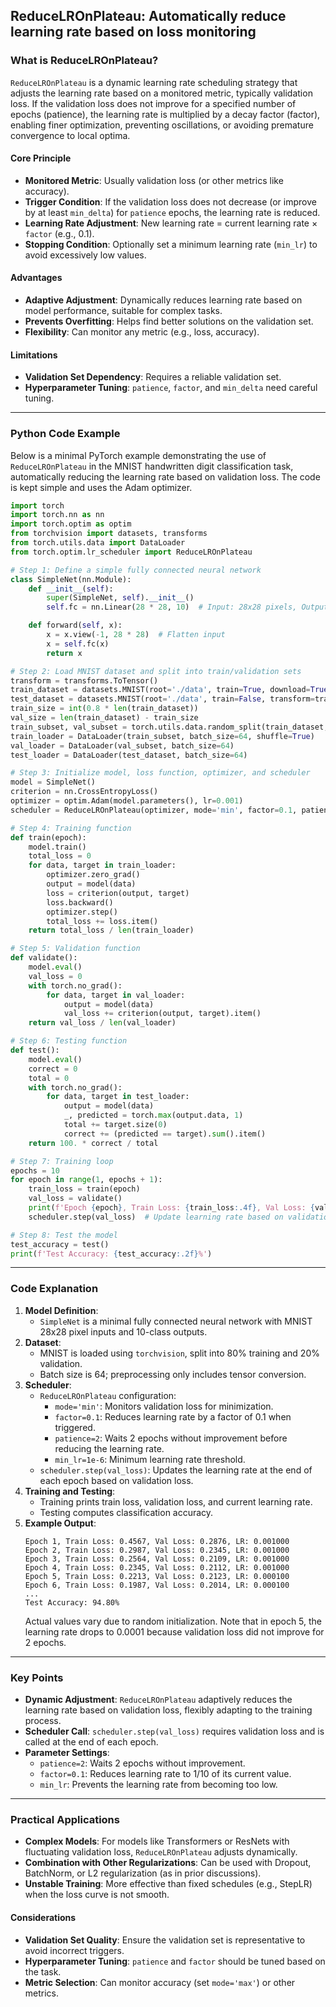 ## ReduceLROnPlateau: Automatically reduce learning rate based on loss monitoring
### What is ReduceLROnPlateau?
`ReduceLROnPlateau` is a dynamic learning rate scheduling strategy that adjusts the learning rate based on a monitored metric, typically validation loss. If the validation loss does not improve for a specified number of epochs (patience), the learning rate is multiplied by a decay factor (factor), enabling finer optimization, preventing oscillations, or avoiding premature convergence to local optima.

#### Core Principle
- **Monitored Metric**: Usually validation loss (or other metrics like accuracy).
- **Trigger Condition**: If the validation loss does not decrease (or improve by at least `min_delta`) for `patience` epochs, the learning rate is reduced.
- **Learning Rate Adjustment**: New learning rate = current learning rate × `factor` (e.g., 0.1).
- **Stopping Condition**: Optionally set a minimum learning rate (`min_lr`) to avoid excessively low values.

#### Advantages
- **Adaptive Adjustment**: Dynamically reduces learning rate based on model performance, suitable for complex tasks.
- **Prevents Overfitting**: Helps find better solutions on the validation set.
- **Flexibility**: Can monitor any metric (e.g., loss, accuracy).

#### Limitations
- **Validation Set Dependency**: Requires a reliable validation set.
- **Hyperparameter Tuning**: `patience`, `factor`, and `min_delta` need careful tuning.

---

### Python Code Example
Below is a minimal PyTorch example demonstrating the use of `ReduceLROnPlateau` in the MNIST handwritten digit classification task, automatically reducing the learning rate based on validation loss. The code is kept simple and uses the Adam optimizer.

```python
import torch
import torch.nn as nn
import torch.optim as optim
from torchvision import datasets, transforms
from torch.utils.data import DataLoader
from torch.optim.lr_scheduler import ReduceLROnPlateau

# Step 1: Define a simple fully connected neural network
class SimpleNet(nn.Module):
    def __init__(self):
        super(SimpleNet, self).__init__()
        self.fc = nn.Linear(28 * 28, 10)  # Input: 28x28 pixels, Output: 10 classes

    def forward(self, x):
        x = x.view(-1, 28 * 28)  # Flatten input
        x = self.fc(x)
        return x

# Step 2: Load MNIST dataset and split into train/validation sets
transform = transforms.ToTensor()
train_dataset = datasets.MNIST(root='./data', train=True, download=True, transform=transform)
test_dataset = datasets.MNIST(root='./data', train=False, transform=transform)
train_size = int(0.8 * len(train_dataset))
val_size = len(train_dataset) - train_size
train_subset, val_subset = torch.utils.data.random_split(train_dataset, [train_size, val_size])
train_loader = DataLoader(train_subset, batch_size=64, shuffle=True)
val_loader = DataLoader(val_subset, batch_size=64)
test_loader = DataLoader(test_dataset, batch_size=64)

# Step 3: Initialize model, loss function, optimizer, and scheduler
model = SimpleNet()
criterion = nn.CrossEntropyLoss()
optimizer = optim.Adam(model.parameters(), lr=0.001)
scheduler = ReduceLROnPlateau(optimizer, mode='min', factor=0.1, patience=2, min_lr=1e-6)

# Step 4: Training function
def train(epoch):
    model.train()
    total_loss = 0
    for data, target in train_loader:
        optimizer.zero_grad()
        output = model(data)
        loss = criterion(output, target)
        loss.backward()
        optimizer.step()
        total_loss += loss.item()
    return total_loss / len(train_loader)

# Step 5: Validation function
def validate():
    model.eval()
    val_loss = 0
    with torch.no_grad():
        for data, target in val_loader:
            output = model(data)
            val_loss += criterion(output, target).item()
    return val_loss / len(val_loader)

# Step 6: Testing function
def test():
    model.eval()
    correct = 0
    total = 0
    with torch.no_grad():
        for data, target in test_loader:
            output = model(data)
            _, predicted = torch.max(output.data, 1)
            total += target.size(0)
            correct += (predicted == target).sum().item()
    return 100. * correct / total

# Step 7: Training loop
epochs = 10
for epoch in range(1, epochs + 1):
    train_loss = train(epoch)
    val_loss = validate()
    print(f'Epoch {epoch}, Train Loss: {train_loss:.4f}, Val Loss: {val_loss:.4f}, LR: {optimizer.param_groups[0]["lr"]:.6f}')
    scheduler.step(val_loss)  # Update learning rate based on validation loss

# Step 8: Test the model
test_accuracy = test()
print(f'Test Accuracy: {test_accuracy:.2f}%')
```

---

### Code Explanation
1. **Model Definition**:
   - `SimpleNet` is a minimal fully connected neural network with MNIST 28x28 pixel inputs and 10-class outputs.
2. **Dataset**:
   - MNIST is loaded using `torchvision`, split into 80% training and 20% validation.
   - Batch size is 64; preprocessing only includes tensor conversion.
3. **Scheduler**:
   - `ReduceLROnPlateau` configuration:
     - `mode='min'`: Monitors validation loss for minimization.
     - `factor=0.1`: Reduces learning rate by a factor of 0.1 when triggered.
     - `patience=2`: Waits 2 epochs without improvement before reducing the learning rate.
     - `min_lr=1e-6`: Minimum learning rate threshold.
   - `scheduler.step(val_loss)`: Updates the learning rate at the end of each epoch based on validation loss.
4. **Training and Testing**:
   - Training prints train loss, validation loss, and current learning rate.
   - Testing computes classification accuracy.
5. **Example Output**:
   ```
   Epoch 1, Train Loss: 0.4567, Val Loss: 0.2876, LR: 0.001000
   Epoch 2, Train Loss: 0.2987, Val Loss: 0.2345, LR: 0.001000
   Epoch 3, Train Loss: 0.2564, Val Loss: 0.2109, LR: 0.001000
   Epoch 4, Train Loss: 0.2345, Val Loss: 0.2112, LR: 0.001000
   Epoch 5, Train Loss: 0.2213, Val Loss: 0.2123, LR: 0.000100
   Epoch 6, Train Loss: 0.1987, Val Loss: 0.2014, LR: 0.000100
   ...
   Test Accuracy: 94.80%
   ```
   Actual values vary due to random initialization. Note that in epoch 5, the learning rate drops to 0.0001 because validation loss did not improve for 2 epochs.

---

### Key Points
- **Dynamic Adjustment**: `ReduceLROnPlateau` adaptively reduces the learning rate based on validation loss, flexibly adapting to the training process.
- **Scheduler Call**: `scheduler.step(val_loss)` requires validation loss and is called at the end of each epoch.
- **Parameter Settings**:
   - `patience=2`: Waits 2 epochs without improvement.
   - `factor=0.1`: Reduces learning rate to 1/10 of its current value.
   - `min_lr`: Prevents the learning rate from becoming too low.

---

### Practical Applications
- **Complex Models**: For models like Transformers or ResNets with fluctuating validation loss, `ReduceLROnPlateau` adjusts dynamically.
- **Combination with Other Regularizations**: Can be used with Dropout, BatchNorm, or L2 regularization (as in prior discussions).
- **Unstable Training**: More effective than fixed schedules (e.g., StepLR) when the loss curve is not smooth.

#### Considerations
- **Validation Set Quality**: Ensure the validation set is representative to avoid incorrect triggers.
- **Hyperparameter Tuning**: `patience` and `factor` should be tuned based on the task.
- **Metric Selection**: Can monitor accuracy (set `mode='max'`) or other metrics.
